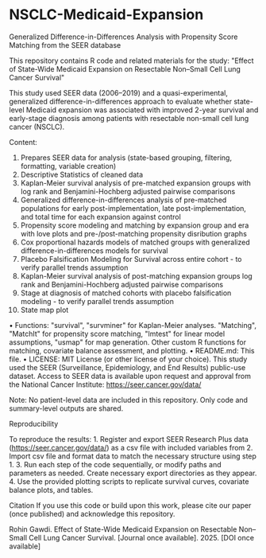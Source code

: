 # NSCLC-Medicaid-Expansion
Generalized Difference-in-Differences Analysis with Propensity Score Matching from the SEER database

This repository contains R code and related materials for the study:
"Effect of State-Wide Medicaid Expansion on Resectable Non–Small Cell Lung Cancer Survival"

This study used SEER data (2006–2019) and a quasi-experimental, generalized difference-in-differences approach to evaluate whether state-level Medicaid expansion was associated with improved 2-year survival and early-stage diagnosis among patients with resectable non-small cell lung cancer (NSCLC).

Content:
  1. Prepares SEER data for analysis (state-based grouping, filtering, formatting, variable creation)
  2. Descriptive Statistics of cleaned data
  3. Kaplan-Meier survival analysis of pre-matched expansion groups with log rank and Benjamini-Hochberg adjusted pairwise comparisons
  4. Generalized difference-in-differences analysis of pre-matched populations for early post-implementation, late post-implementation, and total time for each expansion against control
  5. Propensity score modeling and matching by expansion group and era with love plots and pre-/post-matching propensity disribution graphs
  6.  Cox proportional hazards models of matched groups with generalized difference-in-differences models for survival
  7.  Placebo Falsification Modeling for Survival across entire cohort - to verify parallel trends assumption
  8.  Kaplan-Meier survival analysis of post-matching expansion groups log rank and Benjamini-Hochberg adjusted pairwise comparisons
  9.  Stage at diagnosis of matched cohorts with placebo falsification modeling - to verify parallel trends assumption
  10.  State map plot


•	Functions: "survival", "survminer" for Kaplan-Meier analyses. "Matching", "MatchIt" for propensity score matching, "lmtest" for linear model assumptions, "usmap" for map generation. Other custom R functions for matching, covariate balance assessment, and plotting. 
•	README.md: This file.
•	LICENSE: MIT License (or other license of your choice).
This study used the SEER (Surveillance, Epidemiology, and End Results) public-use dataset. Access to SEER data is available upon request and approval from the National Cancer Institute: https://seer.cancer.gov/data/

Note: No patient-level data are included in this repository. Only code and summary-level outputs are shared.

Reproducibility

To reproduce the results:
	1.	Register and export SEER Research Plus data (https://seer.cancer.gov/data/) as a csv file with included variables from 
	2.	Import csv file and format  data to match the necessary structure using step 1. 
	3.	Run each step of the code sequentially, or modify paths and parameters as needed. Create necessary export directories as they appear. 
	4.	Use the provided plotting scripts to replicate survival curves, covariate balance plots, and tables.

Citation
If you use this code or build upon this work, please cite our paper (once published) and acknowledge this repository.

Rohin Gawdi. Effect of State-Wide Medicaid Expansion on Resectable Non–Small Cell Lung Cancer Survival. [Journal once available]. 2025. [DOI once available]

